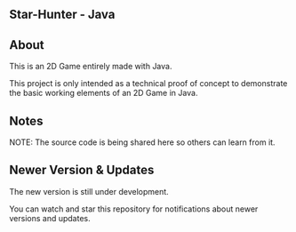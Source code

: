 ## Star-Hunter - Java

## About

This is an 2D Game entirely made with Java.

This project is only intended as a technical proof of concept to demonstrate the basic working elements of an 2D Game in Java.

## Notes

NOTE: The source code is being shared here so others can learn from it.

## Newer Version & Updates

The new version is still under development.

You can watch and star this repository for notifications about newer versions and updates.

